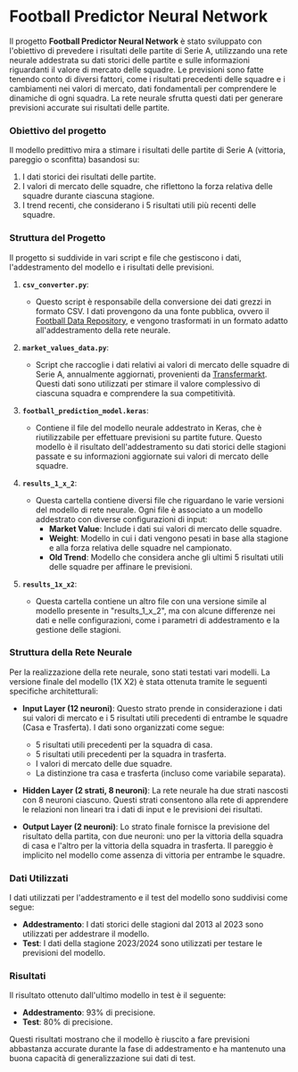 # Football Predictor Neural Network

Il progetto **Football Predictor Neural Network** è stato sviluppato con l'obiettivo di prevedere i risultati delle partite di Serie A, utilizzando una rete neurale addestrata su dati storici delle partite e sulle informazioni riguardanti il valore di mercato delle squadre. Le previsioni sono fatte tenendo conto di diversi fattori, come i risultati precedenti delle squadre e i cambiamenti nei valori di mercato, dati fondamentali per comprendere le dinamiche di ogni squadra. La rete neurale sfrutta questi dati per generare previsioni accurate sui risultati delle partite.

### Obiettivo del progetto
Il modello predittivo mira a stimare i risultati delle partite di Serie A (vittoria, pareggio o sconfitta) basandosi su:
1. I dati storici dei risultati delle partite.
2. I valori di mercato delle squadre, che riflettono la forza relativa delle squadre durante ciascuna stagione.
3. I trend recenti, che considerano i 5 risultati utili più recenti delle squadre.

### Struttura del Progetto

Il progetto si suddivide in vari script e file che gestiscono i dati, l'addestramento del modello e i risultati delle previsioni.

1. **`csv_converter.py`**:
   - Questo script è responsabile della conversione dei dati grezzi in formato CSV. I dati provengono da una fonte pubblica, ovvero il [Football Data Repository](https://github.com/openfootball/datafile), e vengono trasformati in un formato adatto all'addestramento della rete neurale.

2. **`market_values_data.py`**:
   - Script che raccoglie i dati relativi ai valori di mercato delle squadre di Serie A, annualmente aggiornati, provenienti da [Transfermarkt](https://www.transfermarkt.com/). Questi dati sono utilizzati per stimare il valore complessivo di ciascuna squadra e comprendere la sua competitività.

3. **`football_prediction_model.keras`**:
   - Contiene il file del modello neurale addestrato in Keras, che è riutilizzabile per effettuare previsioni su partite future. Questo modello è il risultato dell'addestramento su dati storici delle stagioni passate e su informazioni aggiornate sui valori di mercato delle squadre.

4. **`results_1_x_2`**:
   - Questa cartella contiene diversi file che riguardano le varie versioni del modello di rete neurale. Ogni file è associato a un modello addestrato con diverse configurazioni di input:
     - **Market Value**: Include i dati sui valori di mercato delle squadre.
     - **Weight**: Modello in cui i dati vengono pesati in base alla stagione e alla forza relativa delle squadre nel campionato.
     - **Old Trend**: Modello che considera anche gli ultimi 5 risultati utili delle squadre per affinare le previsioni.

5. **`results_1x_x2`**:
   - Questa cartella contiene un altro file con una versione simile al modello presente in "results_1_x_2", ma con alcune differenze nei dati e nelle configurazioni, come i parametri di addestramento e la gestione delle stagioni.

### Struttura della Rete Neurale

Per la realizzazione della rete neurale, sono stati testati vari modelli. La versione finale del modello (1X X2) è stata ottenuta tramite le seguenti specifiche architetturali:

- **Input Layer (12 neuroni)**: Questo strato prende in considerazione i dati sui valori di mercato e i 5 risultati utili precedenti di entrambe le squadre (Casa e Trasferta). I dati sono organizzati come segue:
  - 5 risultati utili precedenti per la squadra di casa.
  - 5 risultati utili precedenti per la squadra in trasferta.
  - I valori di mercato delle due squadre.
  - La distinzione tra casa e trasferta (incluso come variabile separata).
  
- **Hidden Layer (2 strati, 8 neuroni)**: La rete neurale ha due strati nascosti con 8 neuroni ciascuno. Questi strati consentono alla rete di apprendere le relazioni non lineari tra i dati di input e le previsioni dei risultati.

- **Output Layer (2 neuroni)**: Lo strato finale fornisce la previsione del risultato della partita, con due neuroni: uno per la vittoria della squadra di casa e l'altro per la vittoria della squadra in trasferta. Il pareggio è implicito nel modello come assenza di vittoria per entrambe le squadre.

### Dati Utilizzati

I dati utilizzati per l'addestramento e il test del modello sono suddivisi come segue:

- **Addestramento**: I dati storici delle stagioni dal 2013 al 2023 sono utilizzati per addestrare il modello.
- **Test**: I dati della stagione 2023/2024 sono utilizzati per testare le previsioni del modello.

### Risultati

Il risultato ottenuto dall'ultimo modello in test è il seguente:
- **Addestramento**: 93% di precisione.
- **Test**: 80% di precisione.

Questi risultati mostrano che il modello è riuscito a fare previsioni abbastanza accurate durante la fase di addestramento e ha mantenuto una buona capacità di generalizzazione sui dati di test.
